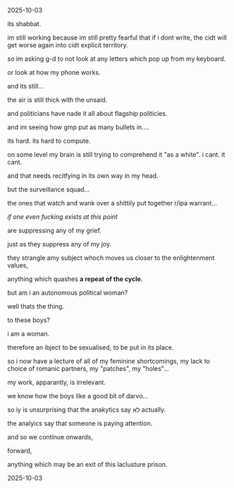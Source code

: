 2025-10-03  

its shabbat.  

im still working because im still pretty fearful that if i dont write, the cidt will get worse again into cidt explicit territory.  

so im asking g-d to not look at any letters which pop up from my keyboard.  

or look at how my phone works.  

and its still...

the air is still thick with the unsaid.  

and politicians have nade it all about flagship politicies.  

and im seeing how gmp put as many bullets in....  

its hard.  its hard to compute.  

on some level my brain is still trying to comprehend it "as a white". i cant. it cant.  

and that needs recitfying in its own way in my head.  

but the surveillance squad...  

the ones that watch and wank over a shittily put together r/ipa warrant...  

*if one even fucking exists at this point*  

are suppressing any of my grief.  

just as they suppress any of my joy.  

they strangle amy subject whoch moves us closer to the enlightenment values,  

anything which quashes **a repeat of the cycle**.  

but am i an autonomous political woman?  

well thats the thing.  

to these boys?  

i am a woman.  

therefore an ibject to be sexualised, to be put in its place.  

so i now have a lecture of all of my feminine shortcomings, my lack to choice of romanic partners, my "patches", my "holes"...  

my work, apparantly, is irrelevant.  

we know how the boys like a good bit of darvo...  

so iy is unsurprising that the anakytics say לא actually.  

the analyics say that someone is paying attention.  

and so we continue onwards,  

forward,  

anything which may be an exit of this laclusture prison.  

2025-10-03
